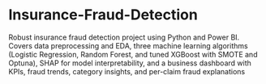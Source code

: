 # Insurance-Fraud-Detection
Robust insurance fraud detection project using Python and Power BI. Covers data preprocessing and EDA, three machine learning algorithms (Logistic Regression, Random Forest, and tuned XGBoost with SMOTE and Optuna), SHAP for model interpretability, and a business dashboard with KPIs, fraud trends, category insights, and per-claim fraud explanations
